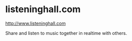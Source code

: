 listeninghall.com
=================

http://www.listeninghall.com

Share and listen to music together in realtime with others.

